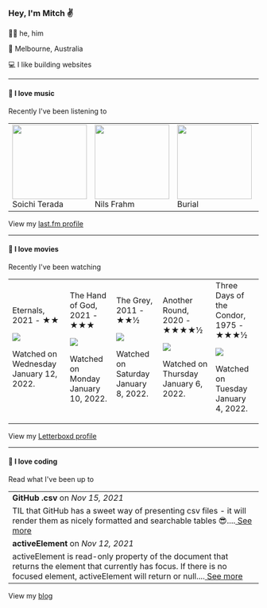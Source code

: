 <article><h3>Hey, I&#x27;m Mitch ✌️</h3><section><p>🙆‍♂️ he, him</p><p>📍 Melbourne, Australia</p><p>💻 I like building websites</p></section><hr/><section><h4>💽 I love music</h4><p>Recently I&#x27;ve been listening to</p><table><tbody><td><img src="https://lastfm.freetls.fastly.net/i/u/174s/576424e5fcc9514c2776b4eb19c35028.png" height="150px" alt="" role="presentation"/><br/>Soichi Terada</td><td><img src="https://lastfm.freetls.fastly.net/i/u/174s/3ebc8750eb4044048888a0790e03db56.png" height="150px" alt="" role="presentation"/><br/>Nils Frahm</td><td><img src="https://lastfm.freetls.fastly.net/i/u/174s/2c7332bc861d406a80c13f0e69d4ba7f.png" height="150px" alt="" role="presentation"/><br/>Burial</td><td><img src="https://lastfm.freetls.fastly.net/i/u/174s/de9425789e7d84da881cf027c934ec9f.png" height="150px" alt="" role="presentation"/><br/>D.K.</td><td><img src="https://lastfm.freetls.fastly.net/i/u/174s/5e8d747753eb4b08cb2e32e45933e574.png" height="150px" alt="" role="presentation"/><br/>Lone</td></tbody></table><span>View my <a href="https://www.last.fm/user/mylsb">last.fm profile</a></span></section><hr/><section><h4>📼 I love movies</h4><p>Recently I&#x27;ve been watching</p><table><tbody><td>Eternals, 2021 - ★★<br/><span> <p><img src="https://a.ltrbxd.com/resized/film-poster/4/5/4/0/1/6/454016-eternals-0-500-0-750-crop.jpg?k=0aa4af1fc4"/></p> <p>Watched on Wednesday January 12, 2022.</p> </span></td><td>The Hand of God, 2021 - ★★★<br/><span> <p><img src="https://a.ltrbxd.com/resized/film-poster/6/4/5/5/9/8/645598-the-hand-of-god-0-500-0-750-crop.jpg?k=6b3ff7465d"/></p> <p>Watched on Monday January 10, 2022.</p> </span></td><td>The Grey, 2011 - ★★½<br/><span> <p><img src="https://a.ltrbxd.com/resized/film-poster/6/0/7/3/3/60733-the-grey-0-500-0-750-crop.jpg?k=af090ccf46"/></p> <p>Watched on Saturday January 8, 2022.</p> </span></td><td>Another Round, 2020 - ★★★★½<br/><span> <p><img src="https://a.ltrbxd.com/resized/film-poster/5/0/8/2/4/6/508246-another-round-0-500-0-750-crop.jpg?k=f3f26f4e4e"/></p> <p>Watched on Thursday January 6, 2022.</p> </span></td><td>Three Days of the Condor, 1975 - ★★★½<br/><span> <p><img src="https://a.ltrbxd.com/resized/film-poster/4/4/8/4/5/44845-three-days-of-the-condor-0-500-0-750-crop.jpg?k=ffe6396b62"/></p> <p>Watched on Tuesday January 4, 2022.</p> </span></td></tbody></table><span>View my <a href="https://letterboxd.com/myslab/">Letterboxd profile</a></span></section><hr/><section><h4>📰 I love coding</h4><p>Read what I&#x27;ve been up to</p><table><tbody><tr><td><b>GitHub .csv</b> on <i>Nov 15, 2021</i></td></tr><tr><td><span>TIL that GitHub has a sweet way of presenting csv files - it will render them as nicely formatted and searchable tables 😎....</span><a href="https://world.hey.com/mitch.stewart/github-csv-cfba803e"> See more</a></td></tr><tr><td><b>activeElement</b> on <i>Nov 12, 2021</i></td></tr><tr><td><span>activeElement is read-only property of the document that returns the element that currently has focus. If there is no focused element, activeElement will return <body> or null....</span><a href="https://world.hey.com/mitch.stewart/activeelement-48c14c6a"> See more</a></td></tr></tbody></table><span>View my <a href="https://world.hey.com/mitch.stewart/">blog</a></span></section></article>